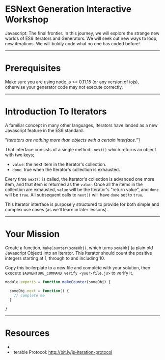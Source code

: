 # ESNext Generation Interactive Workshop

Javascript: The final frontier.
In this journey, we will explore the strange new worlds of ES6 Iterators
and Generators.
We will seek out new ways to loop; new iterations.
We will boldly code what no one has coded before!

----

# Prerequisites

Make sure you are using node.js >= 0.11.15 (or any version of iojs), otherwise
your generator code may not execute correctly.

----

# Introduction To Iterators

A familiar concept in many other languages, Iterators have landed as a new
Javascript feature in the ES6 standard.

"_Iterators are nothing more than objects with a certain interface._"[1]

That interface consists of a single method `.next()` which returns an object
with two keys;

* `value`: the next item in the Iterator's collection.
* `done`: true when the Iterator's collection is exhausted.

Every time `next()` is called, the Iterator's collection is advanced one more
item, and that item is returned as the `value`.
Once all the items in the collection are exhausted, `value` will be the
Iterator's "return value", and `done` will be `true`.
All subsequent calls to `next()` will have `done` set to `true`.

This Iterator interface is purposely structured to provide for both simple and
complex use cases (as we'll learn in later lessons).

----

# Your Mission

Create a function, `makeCounter(someObj)`, which turns `someObj` (a plain old
Javascript Object) into an Iterator. This Iterator should count the positive
integers starting at 1, through to and including 10.

Copy this boilerplate to a new file and complete with your solution, then
execute `$ADVENTURE_COMMAND verify <your-file.js>` to verify it.

```js
module.exports = function makeCounter(someObj) {

  someObj.next = function() {
    // complete me
  }

}
```

----

# Resources

 * [1]: http://bit.ly/js-ues6-iterators
 * Iterable Protocol: http://bit.ly/js-iteration-protocol
